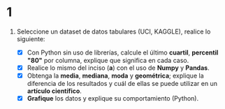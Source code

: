 # 1

1. Seleccione un dataset de datos tabulares (UCI, KAGGLE), realice lo siguiente:

   - [x] Con Python sin uso de librerías, calcule el último **cuartil**, **percentil "80"** por columna, explique que significa en cada caso.
   - [x] Realice lo mismo del inciso (**a**) con el uso de **Numpy** y **Pandas**.
   - [x] Obtenga la **media**, **mediana**, **moda** y **geométrica**; explique la diferencia de los resultados y cuál de ellas se puede utilizar en un **artículo científico**.
   - [x] **Grafique** los datos y explique su comportamiento (Python).
